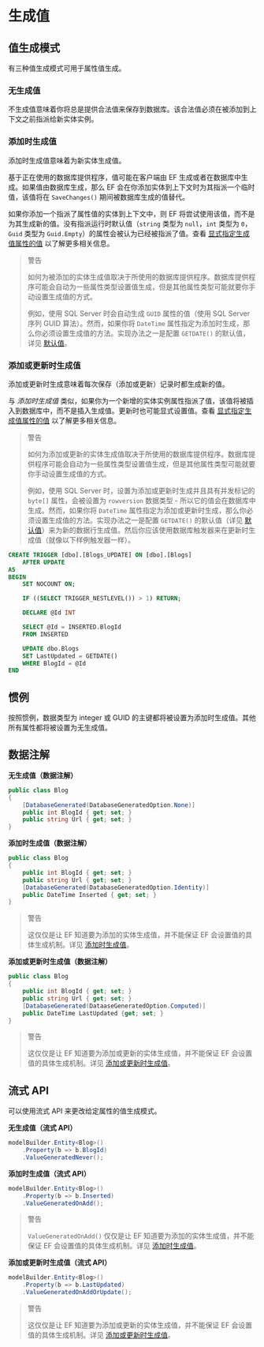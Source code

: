 # 生成值

## 值生成模式

有三种值生成模式可用于属性值生成。

### 无生成值

不生成值意味着你将总是提供合法值来保存到数据库。该合法值必须在被添加到上下文之前指派给新实体实例。

### 添加时生成值

添加时生成值意味着为新实体生成值。

基于正在使用的数据库提供程序，值可能在客户端由 EF 生成或者在数据库中生成。如果值由数据库生成，那么 EF 会在你添加实体到上下文时为其指派一个临时值，该值将在 `SaveChanges()` 期间被数据库生成的值替代。

如果你添加一个指派了属性值的实体到上下文中，则 EF 将尝试使用该值，而不是为其生成新的值。没有指派运行时默认值（`string` 类型为 `null`，`int` 类型为 `0`，`Guid` 类型为 `Guid.Empty`）的属性会被认为已经被指派了值。查看 [显式指定生成值属性的值](../5、保存数据/H、显式指定生成值属性的值.md) 以了解更多相关信息。

> 警告
>
> 如何为被添加的实体生成值取决于所使用的数据库提供程序。数据库提供程序可能会自动为一些属性类型设置值生成，但是其他属性类型可能就要你手动设置生成值的方式。
>
> 例如，使用 SQL Server 时会自动生成 `GUID` 属性的值（使用 SQL Server 序列 GUID 算法）。然而，如果你将 `DateTime` 属性指定为添加时生成，那么你必须设置生成值的方法。实现办法之一是配置 `GETDATE()` 的默认值，详见 [默认值](./P、关系数据库建模/I、默认值.md)。

### 添加或更新时生成值

添加或更新时生成意味着每次保存（添加或更新）记录时都生成新的值。

与 _添加时生成值_ 类似，如果你为一个新增的实体实例属性指派了值，该值将被插入到数据库中，而不是插入生成值。更新时也可能显式设置值。查看 [显式指定生成值属性的值](../5、保存数据/H、显式指定生成值属性的值.md) 以了解更多相关信息。

> 警告
>
> 如何为添加或更新的实体生成值取决于所使用的数据库提供程序。数据库提供程序可能会自动为一些属性类型设置值生成，但是其他属性类型可能就要你手动设置生成值的方式。
>
> 例如，使用 SQL Server 时，设置为添加或更新时生成并且具有并发标记的 `byte[]` 属性，会被设置为 `rowversion` 数据类型 - 所以它的值会在数据库中生成。然而，如果你将 `DateTime` 属性指定为添加或更新时生成，那么你必须设置生成值的方法。实现办法之一是配置 `GETDATE()` 的默认值（详见  [默认值](./P、关系数据库建模/I、默认值.md)）来为新的数据行生成值。然后你应该使用数据库触发器来在更新时生成值（就像以下样例触发器一样）。

```SQL
CREATE TRIGGER [dbo].[Blogs_UPDATE] ON [dbo].[Blogs]
    AFTER UPDATE
AS
BEGIN
    SET NOCOUNT ON;

    IF ((SELECT TRIGGER_NESTLEVEL()) > 1) RETURN;

    DECLARE @Id INT

    SELECT @Id = INSERTED.BlogId
    FROM INSERTED

    UPDATE dbo.Blogs
    SET LastUpdated = GETDATE()
    WHERE BlogId = @Id
END
```

## 惯例

按照惯例，数据类型为 integer 或 GUID 的主键都将被设置为添加时生成值。其他所有属性都将被设置为无生成值。

## 数据注解

**无生成值（数据注解）**

```C#
public class Blog
{
    [DatabaseGenerated(DatabaseGeneratedOption.None)]
    public int BlogId { get; set; }
    public string Url { get; set; }
}
```

**添加时生成值（数据注解）**

```C#
public class Blog
{
    public int BlogId { get; set; }
    public string Url { get; set; }
    [DatabaseGenerated(DatabaseGeneratedOption.Identity)]
    public DateTime Inserted { get; set; }
}
```

> 警告
>
> 这仅仅是让 EF 知道要为添加的实体生成值，并不能保证 EF 会设置值的具体生成机制。详见 [添加时生成值](#添加时生成值)。

**添加或更新时生成值（数据注解）**

```C#
public class Blog
{
    public int BlogId { get; set; }
    public string Url { get; set; }
    [DatabaseGenerated(DataaseGeneratedOption.Computed)]
    public DateTime LastUpdated {get; set; }
}
```

> 警告
>
> 这仅仅是让 EF 知道要为添加或更新的实体生成值，并不能保证 EF 会设置值的具体生成机制。详见 [添加或更新时生成值](#添加或更新时生成值)。

## 流式 API

可以使用流式 API 来更改给定属性的值生成模式。

**无生成值（流式 API）**

```C#
modelBuilder.Entity<Blog>()
    .Property(b => b.BlogId)
    .ValueGeneratedNever();
```

**添加时生成值（流式 API）**

```C#
modelBuilder.Entity<Blog>()
    .Property(b => b.Inserted)
    .ValueGeneratedOnAdd();
```

> 警告
>
> `ValueGeneratedOnAdd()` 仅仅是让 EF 知道要为添加的实体生成值，并不能保证 EF 会设置值的具体生成机制。详见 [添加时生成值](#添加时生成值)。

**添加或更新时生成值（流式 API）**

```C#
modelBuilder.Entity<Blog>()
    .Property(b => b.LastUpdated)
    .ValueGeneratedOnAddOrUpdate();
```

> 警告
>
> 这仅仅是让 EF 知道要为添加或更新的实体生成值，并不能保证 EF 会设置值的具体生成机制。详见 [添加或更新时生成值](#添加或更新时生成值)。